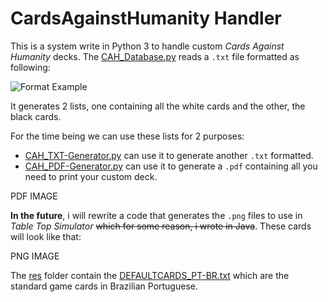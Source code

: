 # CardsAgainstHumanity Handler

This is a system write in Python 3 to handle custom *Cards Against Humanity* decks. The [CAH_Database.py](https://github.com/imsamuka/CAH_Handler/blob/master/CAH_PDF-Generator.py) reads a `.txt` file formatted as following:

![Format Example ](https://imgur.com/TiMWUW1)

It generates 2 lists, one containing all the white cards and the other, the black cards.

For the time being we can use these lists for 2 purposes:

 - [CAH_TXT-Generator.py](https://github.com/imsamuka/CAH_Handler/blob/master/CAH_TXT-Generator.py "CAH_TXT-Generator.py") can use it to generate another `.txt` formatted.
 - [CAH_PDF-Generator.py](https://github.com/imsamuka/CAH_Handler/blob/master/CAH_PDF-Generator.py "CAH_PDF-Generator.py") can use it to generate a `.pdf` containing all you need to print your custom deck.

PDF IMAGE

**In the future**, i will rewrite a code that generates the `.png` files to use in *Table Top Simulator* ~~which for some reason, i wrote in Java~~. These cards will look like that:

PNG IMAGE

The [res](https://github.com/imsamuka/CAH_Handler/tree/master/res "res") folder contain the [DEFAULTCARDS_PT-BR.txt](https://github.com/imsamuka/CAH_Handler/blob/master/res/DEFAULTCARDS_PT-BR.txt "DEFAULTCARDS_PT-BR.txt") which are the standard game cards in Brazilian Portuguese.
